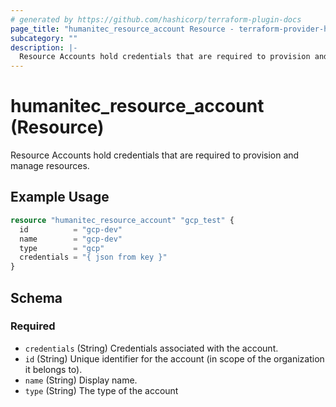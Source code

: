 ```yaml
---
# generated by https://github.com/hashicorp/terraform-plugin-docs
page_title: "humanitec_resource_account Resource - terraform-provider-humanitec"
subcategory: ""
description: |-
  Resource Accounts hold credentials that are required to provision and manage resources.
---
```


# humanitec_resource_account (Resource)

Resource Accounts hold credentials that are required to provision and manage resources.

## Example Usage

```terraform
resource "humanitec_resource_account" "gcp_test" {
  id          = "gcp-dev"
  name        = "gcp-dev"
  type        = "gcp"
  credentials = "{ json from key }"
}
```

<!-- schema generated by tfplugindocs -->
## Schema

### Required

- `credentials` (String) Credentials associated with the account.
- `id` (String) Unique identifier for the account (in scope of the organization it belongs to).
- `name` (String) Display name.
- `type` (String) The type of the account


